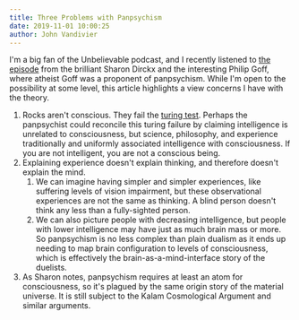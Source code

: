 ```yaml
---
title: Three Problems with Panpsychism
date: 2019-11-01 10:00:25
author: John Vandivier
---
```




<!-- wp:paragraph -->
<p>I'm a big fan of the Unbelievable podcast, and I recently listened to <a href=\"https://www.youtube.com/watch?v=Ef2vvT5GfoE\">the episode</a> from the brilliant Sharon Dirckx and the interesting Philip Goff, where atheist Goff was a proponent of panpsychism. While I'm open to the possibility at some level, this article highlights a view concerns I have with the theory.</p>
<!-- /wp:paragraph -->

<!-- wp:list {\"ordered\":true} -->
<ol><li>Rocks aren't conscious. They fail the <a href=\"https://en.wikipedia.org/w/index.php?title=Turing_test&amp;oldid=922845808\">turing test</a>. Perhaps the panpsychist could reconcile this turing failure by claiming intelligence is unrelated to consciousness, but science, philosophy, and experience traditionally and uniformly associated intelligence with consciousness. If you are not intelligent, you are not a conscious being.</li><li>Explaining experience doesn't explain thinking, and therefore doesn't explain the mind.<ol><li>We can imagine having simpler and simpler experiences, like suffering levels of vision impairment, but these observational experiences are not the same as thinking. A blind person doesn't think any less than a fully-sighted person.</li><li>We can also picture people with decreasing intelligence, but people with lower intelligence may have just as much brain mass or more. So panpsychism is no less complex than plain dualism as it ends up needing to map brain configuration to levels of consciousness, which is effectively the brain-as-a-mind-interface story of the duelists.</li></ol></li><li>As Sharon notes, panpsychism requires at least an atom for consciousness, so it's plagued by the same origin story of the material universe. It is still subject to the Kalam Cosmological Argument and similar arguments.</li></ol>
<!-- /wp:list -->
